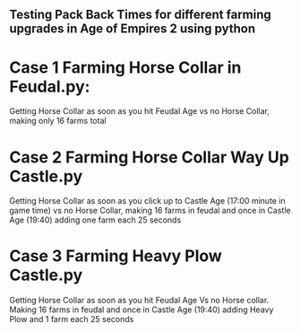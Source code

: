 ## Testing Pack Back Times for different farming upgrades in Age of Empires 2 using python
# Case 1 Farming Horse Collar in Feudal.py:
Getting Horse Collar as soon as you hit Feudal Age vs no Horse Collar, making only 16 farms total

# Case 2 Farming Horse Collar Way Up Castle.py
Getting Horse Collar as soon as you click up to Castle Age (17:00 minute in game time) vs no Horse Collar, making 16 farms in feudal and once in Castle Age (19:40) adding one farm each 25 seconds

# Case 3 Farming Heavy Plow Castle.py
Getting Horse Collar as soon as you hit Feudal Age Vs no Horse collar. Making 16 farms in feudal and once in Castle Age (19:40) adding Heavy Plow and 1 farm each 25 seconds
